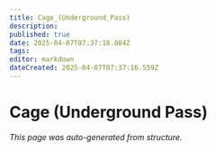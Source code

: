 ```yaml
---
title: Cage_(Underground_Pass)
description: 
published: true
date: 2025-04-07T07:37:18.804Z
tags: 
editor: markdown
dateCreated: 2025-04-07T07:37:16.559Z
---
```


# Cage (Underground Pass)

*This page was auto-generated from structure.*